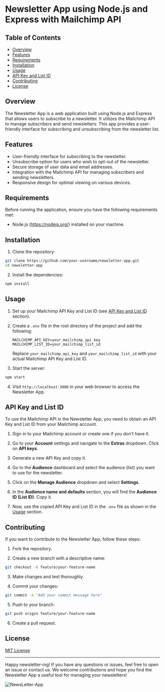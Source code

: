 
# Newsletter App using Node.js and Express with Mailchimp API


## Table of Contents

- [Overview](#overview)
- [Features](#features)
- [Requirements](#requirements)
- [Installation](#installation)
- [Usage](#usage)
- [API Key and List ID](#api-key-and-list-id)
- [Contributing](#contributing)
- [License](#license)

## Overview

The Newsletter App is a web application built using Node.js and Express that allows users to subscribe to a newsletter. It utilizes the Mailchimp API to manage subscribers and send newsletters. This app provides a user-friendly interface for subscribing and unsubscribing from the newsletter list.

## Features

- User-friendly interface for subscribing to the newsletter.
- Unsubscribe option for users who wish to opt-out of the newsletter.
- Secure storage of user data and email addresses.
- Integration with the Mailchimp API for managing subscribers and sending newsletters.
- Responsive design for optimal viewing on various devices.

## Requirements

Before running the application, ensure you have the following requirements met:

- Node.js (https://nodejs.org/) installed on your machine.

## Installation

1. Clone the repository:

```bash
git clone https://github.com/your-username/newsletter-app.git
cd newsletter-app
```

2. Install the dependencies:

```bash
npm install
```

## Usage

1. Set up your Mailchimp API Key and List ID (see [API Key and List ID](#api-key-and-list-id) section).

2. Create a `.env` file in the root directory of the project and add the following:

   ```plaintext
   MAILCHIMP_API_KEY=your_mailchimp_api_key
   MAILCHIMP_LIST_ID=your_mailchimp_list_id
   ```

   Replace `your_mailchimp_api_key` and `your_mailchimp_list_id` with your actual Mailchimp API Key and List ID.

3. Start the server:

```bash
npm start
```

4. Visit `http://localhost:3000` in your web browser to access the Newsletter App.

## API Key and List ID

To use the Mailchimp API in the Newsletter App, you need to obtain an API Key and List ID from your Mailchimp account.

1. Sign in to your Mailchimp account or create one if you don't have it.

2. Go to your **Account** settings and navigate to the **Extras** dropdown. Click on **API keys**.

3. Generate a new API Key and copy it.

4. Go to the **Audience** dashboard and select the audience (list) you want to use for the newsletter.

5. Click on the **Manage Audience** dropdown and select **Settings**.

6. In the **Audience name and defaults** section, you will find the **Audience ID (List ID)**. Copy it.

7. Now, use the copied API Key and List ID in the `.env` file as shown in the [Usage](#usage) section.

## Contributing

If you want to contribute to the Newsletter App, follow these steps:

1. Fork the repository.

2. Create a new branch with a descriptive name:

```bash
git checkout -b feature/your-feature-name
```

3. Make changes and test thoroughly.

4. Commit your changes:

```bash
git commit -m "Add your commit message here"
```

5. Push to your branch:

```bash
git push origin feature/your-feature-name
```

6. Create a pull request.

## License

[MIT License](LICENSE)

---

Happy newsletter-ing! If you have any questions or issues, feel free to open an issue or contact us. We welcome contributions and hope you find the Newsletter App a useful tool for managing your newsletters!


![NewsLetter-App](https://github.com/adilwahla/NewsLetter/assets/48839911/7a711f8d-5efa-4678-a810-c4162bb26191)
